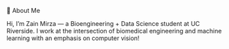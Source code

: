 👋 About Me

Hi, I’m Zain Mirza — a Bioengineering + Data Science student at UC Riverside. I work at the intersection of biomedical engineering and machine learning with an emphasis on computer vision!
